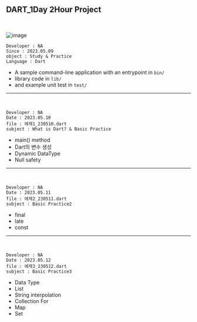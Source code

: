 ## DART_1Day 2Hour Project

<br>

![image](https://user-images.githubusercontent.com/116700688/237038614-73c458c6-5116-4105-a737-f92a8d3abc75.png)


```
Developer : NA
Since : 2023.05.09
object : Study & Practice
Language : Dart
```

- A sample command-line application with an entrypoint in `bin/` 
- library code in `lib/`
- and example unit test in `test/`

---
<br>

```
Developer : NA
Date : 2023.05.10
file : 에제1_230510.dart
subject : What is Dart? & Basic Practice 
```

- main() method
- Dart의 변수 생성
- Dynamic DataType
- Null safety

---
<br>

```
Developer : NA
Date : 2023.05.11
file : 에제2_230511.dart
subject : Basic Practice2 
```

- final
- late
- const

---
<br>

```
Developer : NA
Date : 2023.05.12
file : 에제3_230512.dart
subject : Basic Practice3 
```

- Data Type
- List
- String interpolation
- Collection For
- Map
- Set
